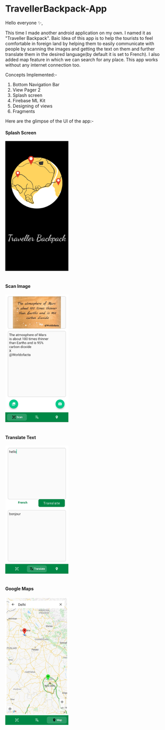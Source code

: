 # TravellerBackpack-App

Hello everyone ✨,

This time I made another android application on my own. I named it as "Traveller Backpack". Baic Idea of this app is to help the tourists to feel comfortable in foreign land by helping them to easily communicate with people by scanning the images and getting the text on them and further translate them in the desired language(by default it is set to French). I also added map feature in which we can search for any place. This app works without any internet connection too.

Concepts Implemented:- 
1. Bottom Navigation Bar
2. View Pager 2
3. Splash screen
4. Firebase ML Kit
5. Designing of views
6. Fragments

Here are the glimpse of the UI of the app:-

<h4>Splash Screen</h4>
<img src = "images/splash_screen.jpeg" hieght = 400 width = 200/>
<br><br>

<h4>Scan Image</h4>
<img src = "images/scan.jpeg" hieght = 400 width = 200/>
<br><br>

<h4>Translate Text</h4>
<img src = "images/translate.jpeg" hieght = 400 width = 200/>
<br><br>

<h4>Google Maps</h4>
<img src = "images/maps.jpeg" hieght = 400 width = 200/>
<br><br>


